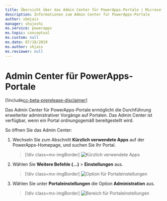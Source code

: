 ```yaml
---
title: Übersicht über das Admin Center für PowerApps-Portale | Microsoft-Dokumentation
description: Informationen zum Admin Center für PowerApps-Portale
author: sbmjais
manager: shujoshi
ms.service: powerapps
ms.topic: conceptual
ms.custom: null
ms.date: 07/18/2019
ms.author: shjais
ms.reviewer: null
---
```


# <a name="powerapps-portals-admin-center"></a>Admin Center für PowerApps-Portale

[!include[cc-beta-prerelease-disclaimer](../../../includes/cc-beta-prerelease-disclaimer.md)]

Das Admin Center für PowerApps-Portale ermöglicht die Durchführung erweiterter administrativer Vorgänge auf Portalen. Das Admin Center ist verfügbar, wenn ein Portal ordnungsgemäß bereitgestellt wird.

So öffnen Sie das Admin Center:

1. Wechseln Sie zum Abschnitt **Kürzlich verwendete Apps** auf der PowerApps-Homepage, und suchen Sie Ihr Portal.

    > [!div class=mx-imgBorder]
    > ![Kürzlich verwendete Apps](../media/recent-apps.png "Kürzlich verwendete Apps")  

2. Wählen Sie **Weitere Befehle (...)** > **Einstellungen** aus.

    > [!div class=mx-imgBorder]
    > ![Option für Portaleinstellungen](../media/portal-settings-option.png "Option für Portaleinstellungen")

3. Wählen Sie unter **Portaleinstellungen** die Option **Administration** aus.

    > [!div class=mx-imgBorder]
    > ![Bereich für Portaleinstellungen](../media/portal-settings-admin.png "Bereich für Portaleinstellungen")  